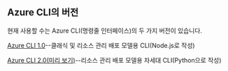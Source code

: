 ## <a name="versions-of-the-azure-cli"></a>Azure CLI의 버전

현재 사용할 수는 Azure CLI(명령줄 인터페이스)의 두 가지 버전이 있습니다.

[Azure CLI 1.0](../articles/storage/storage-azure-cli-nodejs.md)--클래식 및 리소스 관리 배포 모델용 CLI(Node.js로 작성)

[Azure CLI 2.0(미리 보기)](../articles/storage/storage-azure-cli.md)--리소스 관리 배포 모델용 차세대 CLI(Python으로 작성)

<!--HONumber=Jan17_HO2-->


